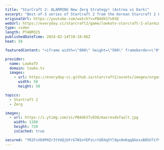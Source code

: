 ```yaml
---
title: "StarCraft 2: ALARMING New Zerg Strategy! (Astrea vs Dark)"
excerpt: "Best-of-3 series of StarCraft 2 from the Korean Starcraft 2 League between Dark (Zerg) and Astrea (Protoss). This match features some very stubborn gameplay decisions from both players. Support my work: https://patreon.com/lowkotv  Lowko merch: https://lowko.shop Tech setup: https://lowko.tv/setup Discord"
originalUrl: https://youtube.com/watch?v=PB4dkS7v03Q
webUrl: https://everyday.cc/starcraft2/game/lowkotv-starcraft-2-alarming-new-zerg-strategy-astrea-vs-dark/
type: video
length: PT48M32S
publishedDateTime: 2024-02-14T10:18:06Z
heat: 56

featuredContent: "<iframe width=\"800\" height=\"500\" frameborder=\"0\" src=\"https://www.youtube.com/embed/PB4dkS7v03Q\" allow=\"accelerometer; autoplay; encrypted-media; gyroscope; picture-in-picture\" allowfullscreen></iframe>"

provider:
  name: LowkoTV
  domain: lowko.tv
  images:
    - url: https://everyday-cc.github.io/starcraft2/assets/images/organizations/lowko.tv-50x50.jpg
      width: 50
      height: 50

topics:
  - StarCraft 2
  - Zerg

images:
  - url: https://i.ytimg.com/vi/PB4dkS7v03Q/maxresdefault.jpg
    width: 1280
    height: 720
    isCached: true

secured: "YR2FsVb9PHZr3tVUQjbFrG7W1nYEPzL+tGRXq5Yl9px8oKqqQkesxB85U7iYVzOVmuPsljvTygd51dMezoOppEStPot6JmyDk+CDNRnzmBif3KFJdCOd+0PnRQSBJS5czvfKJQOZMomNaBYC5xW0FlqkQoh5ReftbubLBnGuL5H1i1hbRUJsjFRZuPZlSrfxS3noVXL8VNVtY3dWBABaX0ti12VYyd/4BOsmajFZ/I3pbufKTPkU4sPGv56jZ00wk+aBTFMOIPduNQgeBKeuA2K9fHq1kFTooLbwfXnpSIACwL6/J5UlWy/DgxMUBU6r43CAgo9gHKe0V3CBwgDAPjQLe4IUeIqUI9ZWO/FAIiMNRWJKJoglefF3wgL+jGW+QyhukFmLxoOlGVbPimZrIsov2GScH29rizAq1awfSxw=;lUt6yiSxayY3JJtpNbW5kw=="
---
```


